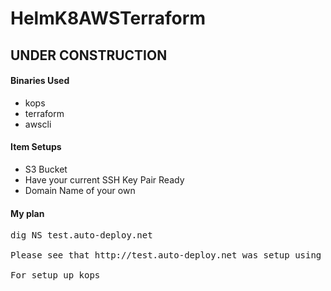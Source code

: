 # HelmK8AWSTerraform

## UNDER CONSTRUCTION 

#### Binaries Used
- kops
- terraform
- awscli

#### Item Setups
- S3 Bucket
- Have your current SSH Key Pair Ready
- Domain Name of your own

#### My plan

<pre>
dig NS test.auto-deploy.net

Please see that http://test.auto-deploy.net was setup using the above command

For setup up kops 



</pre>
